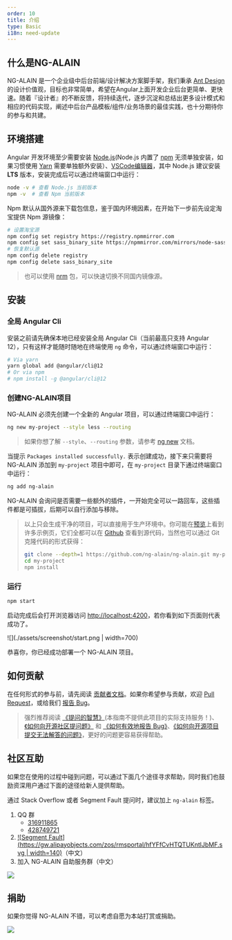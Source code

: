 ```yaml
---
order: 10
title: 介绍
type: Basic
i18n: need-update
---
```


## 什么是NG-ALAIN

NG-ALAIN 是一个企业级中后台前端/设计解决方案脚手架，我们秉承 [Ant Design](https://ant.design/) 的设计价值观，目标也非常简单，希望在Angular上面开发企业后台更简单、更快速。随着『设计者』的不断反馈，将持续迭代，逐步沉淀和总结出更多设计模式和相应的代码实现，阐述中后台产品模板/组件/业务场景的最佳实践，也十分期待你的参与和共建。

## 环境搭建

Angular 开发环境至少需要安装 [Node.js](https://nodejs.org/en/download/)(Node.js 内置了 [npm](https://www.npmjs.com/get-npm) 无须单独安装，如果习惯使用 [Yarn](https://yarnpkg.com/) 需要单独额外安装）、[VSCode编辑器](https://code.visualstudio.com/)，其中 Node.js 建议安装 **LTS** 版本，安装完成后可以通过终端窗口中运行：

```bash
node -v # 查看 Node.js 当前版本
npm -v  # 查看 Npm 当前版本
```

Npm 默认从国外源来下载包信息，鉴于国内环境因素，在开始下一步前先设定淘宝提供 Npm 源镜像：

```bash
# 设置淘宝源
npm config set registry https://registry.npmmirror.com
npm config set sass_binary_site https://npmmirror.com/mirrors/node-sass
# 恢复默认源
npm config delete registry
npm config delete sass_binary_site
```

> 也可以使用 [nrm](https://www.npmjs.com/package/nrm) 包，可以快速切换不同国内镜像源。

## 安装

### 全局 Angular Cli

安装之前请先确保本地已经安装全局 Angular Cli（当前最高只支持 Angular 12），只有这样才能随时随地在终端使用 `ng` 命令，可以通过终端窗口中运行：

```bash
# Via yarn
yarn global add @angular/cli@12
# Or via npm
# npm install -g @angular/cli@12
```

### 创建NG-ALAIN项目

NG-ALAIN 必须先创建一个全新的 Angular 项目，可以通过终端窗口中运行：

```bash
ng new my-project --style less --routing
```

> 如果你想了解 `--style`、`--routing` 参数，请参考 [ng new](https://angular.io/cli/new#options) 文档。

当提示 `Packages installed successfully.` 表示创建成功，接下来只需要将 NG-ALAIN 添加到 `my-project` 项目中即可，在 `my-project` 目录下通过终端窗口中运行：

```bash
ng add ng-alain
```

NG-ALAIN 会询问是否需要一些额外的插件，一开始完全可以一路回车，这些插件都是可插拔，后期可以自行添加与移除。

> 以上只会生成干净的项目，可以直接用于生产环境中。你可能在[预览](https://ng-alain.gitee.io/)上看到许多示例页，它们全都可以在 [Github](https://github.com/ng-alain/ng-alain) 查看到源代码，当然也可以通过 Git 克隆代码的形式获得：
> ```bash
> git clone --depth=1 https://github.com/ng-alain/ng-alain.git my-project
> cd my-project
> npm install
> ```

### 运行

```bash
npm start
```

启动完成后会打开浏览器访问 [http://localhost:4200](http://localhost:4200)，若你看到如下页面则代表成功了。

![](./assets/screenshot/start.png | width=700)

恭喜你，你已经成功部署一个 NG-ALAIN 项目。

## 如何贡献

在任何形式的参与前，请先阅读 [贡献者文档](/docs/contributing)。如果你希望参与贡献，欢迎 [Pull Request](https://github.com/ng-alain/ng-alain/pulls)，或给我们 [报告 Bug](https://github.com/ng-alain/ng-alain/issues)。

> 强烈推荐阅读 [《提问的智慧》](https://github.com/ryanhanwu/How-To-Ask-Questions-The-Smart-Way)(本指南不提供此项目的实际支持服务！)、[《如何向开源社区提问题》](https://github.com/seajs/seajs/issues/545) 和 [《如何有效地报告 Bug》](http://www.chiark.greenend.org.uk/%7Esgtatham/bugs-cn.html)、[《如何向开源项目提交无法解答的问题》](https://zhuanlan.zhihu.com/p/25795393)，更好的问题更容易获得帮助。

## 社区互助

如果您在使用的过程中碰到问题，可以通过下面几个途径寻求帮助，同时我们也鼓励资深用户通过下面的途径给新人提供帮助。

通过 Stack Overflow 或者 Segment Fault 提问时，建议加上 `ng-alain` 标签。

1. QQ 群
    - [316911865](//shang.qq.com/wpa/qunwpa?idkey=f5102185e4ecf8b641a176596aca3037a45d3452329f69cf3bc496877cd087ff)
    - [428749721](//shang.qq.com/wpa/qunwpa?idkey=06823e225199af79b0c5ba3bbc89756ee57c2b0cc2115e3f44cc19230db2b0c3)
2. [![Segment Fault](https://gw.alipayobjects.com/zos/rmsportal/hfYFfCvHTQTUKntlJbMF.svg | width=140)](https://segmentfault.com/t/ng-alain)（中文）
3. 加入 NG-ALAIN 自助服务群（中文）

![](./assets/qq-group.png)

## 捐助

如果你觉得 NG-ALAIN 不错，可以考虑自愿为本站打赏或捐助。

![](./assets/donate.png)
